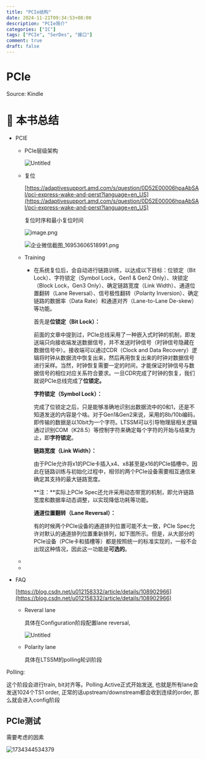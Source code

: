 ```yaml
---
title: "PCIe结构"
date: 2024-11-21T09:34:53+08:00
description: "PCIe简介"
categories: ["IC"]
tags: ["PCIe", "SerDes", "接口"]
comment: true
draft: false
---
```

# PCIe

Source: Kindle

# 📒 本书总结

- PCIE

  - PCIe层级架构

    ![Untitled](Untitled.png)
  - 复位

    [https://adaptivesupport.amd.com/s/question/0D52E00006hpaAbSAI/pci-express-wake-and-perst?language=en_US](https://adaptivesupport.amd.com/s/question/0D52E00006hpaAbSAI/pci-express-wake-and-perst?language=en_US)

    复位时序和最小复位时间

    ![image.png](image.png)

    ![企业微信截图_16953606518991.png](%25E4%25BC%2581%25E4%25B8%259A%25E5%25BE%25AE%25E4%25BF%25A1%25E6%2588%25AA%25E5%259B%25BE_16953606518991.png)
  - Training

    - 在系统复位后，会自动进行链路训练，以达成以下目标：位锁定（Bit Lock）、字符锁定（Symbol Lock，Gen1 & Gen2 Only）、块锁定（Block Lock，Gen3 Only）、确定链路宽度（Link Width）、通道位置翻转（Lane Reversal）、信号极性翻转（Polarity Inversion）、确定链路的数据率（Data Rate）和通道对齐（Lane-to-Lane De-skew）等功能。

      首先是**位锁定（Bit Lock）：**

      前面的文章中提到过，PCIe总线采用了一种嵌入式时钟的机制，即发送端只向接收端发送数据信号，并不发送时钟信号（时钟信号隐藏在数据信号中）。接收端可以通过CDR（Clock and Data Recovery）逻辑将时钟从数据流中恢复出来，然后再用恢复出来的时钟对数据信号进行采样。当然，时钟恢复需要一定的时间，才能保证时钟信号与数据信号的相位对应关系符合要求。一旦CDR完成了时钟的恢复，我们就说PCIe总线完成了**位锁定。**

      **字符锁定（Symbol Lock）：**

      完成了位锁定之后，只是能够准确地识别出数据流中的0和1，还是不知道发送的内容是个啥。对于Gen1&Gen2来说，采用的8b/10b编码，即传输的数据是以10bit为一个字符。LTSSM可以引导物理层相关逻辑通过识别COM（K28.5）等控制字符来确定每个字符的开始与结束为止，即**字符锁定**。

      **链路宽度（Link Width）：**

      由于PCIe允许将x1的PCIe卡插入x4、x8甚至是x16的PCIe插槽中。因此在链路训练与初始化过程中，相邻的两个PCIe设备需要相互通信来确定其支持的最大链路宽度。

      **注：**实际上PCIe Spec还允许采用动态带宽的机制，即允许链路宽度和数据率动态调整，以实现降低功耗等功能。

      **通道位置翻转（Lane Reversal）：**

      有的时候两个PCIe设备的通道排列位置可能不太一致，PCIe Spec允许对默认的通道排列位置重新排列，如下图所示。但是，从大部分的PCIe设备（PCIe卡和插槽等）都是按照统一的标准实现的，一般不会出现这种情况，因此这一功能是**可选的**。
  -
  -
- FAQ

  [https://blog.csdn.net/u012158332/article/details/108902966](https://blog.csdn.net/u012158332/article/details/108902966)

  - Reveral lane

    具体在Configuration阶段配置lane reversal,

    ![Untitled](Untitled%201.png)
  - Polarity lane

    具体在LTSSM的polling轮训阶段

Polling:

这个阶段会进行train, bit对齐等。Polling.Active正式开始发送, 也就是所有lane会发送1024个TS1 order, 正常的话upstream/downstream都会收到连续的order, 那么就会进入config阶段

## PCIe测试

需要考虑的因素

![1734344534379](image/PCIe结构/1734344534379.png)
